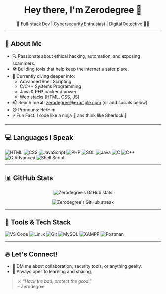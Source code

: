 <h1 align="center">Hey there, I'm Zerodegree 👋</h1>
<p align="center">🚀 Full-stack Dev | Cybersecurity Enthusiast | Digital Detective 🕵️‍♂️</p>

---

## 🧠 About Me

- 🔍 Passionate about ethical hacking, automation, and exposing scammers.
- 🛠️ Building tools that help keep the internet a safer place.
- 🌱 Currently diving deeper into:
  - Advanced Shell Scripting
  - C/C++ Systems Programming
  - Java & PHP backend power
  - Web stacks (HTML, CSS, JS)
- 📫 Reach me at: zerodegree@example.com (or add socials below)
- 😄 Pronouns: He/Him
- ⚡ Fun Fact: I code like a ninja 🥷 and think like Sherlock 🧠

---

## 💻 Languages I Speak

![HTML](https://img.shields.io/badge/-HTML5-E34F26?style=for-the-badge&logo=html5&logoColor=white)
![CSS](https://img.shields.io/badge/-CSS3-1572B6?style=for-the-badge&logo=css3)
![JavaScript](https://img.shields.io/badge/-JavaScript-F7DF1E?style=for-the-badge&logo=javascript&logoColor=black)
![PHP](https://img.shields.io/badge/-PHP-777BB4?style=for-the-badge&logo=php&logoColor=white)
![SQL](https://img.shields.io/badge/-SQL-4479A1?style=for-the-badge&logo=postgresql&logoColor=white)
![Java](https://img.shields.io/badge/-Java-007396?style=for-the-badge&logo=java&logoColor=white)
![C](https://img.shields.io/badge/-C-00599C?style=for-the-badge&logo=c&logoColor=white)
![C++](https://img.shields.io/badge/-C++-00599C?style=for-the-badge&logo=c%2B%2B&logoColor=white)
![C Advanced](https://img.shields.io/badge/-C%20Advanced-004482?style=for-the-badge&logo=c&logoColor=white)
![Shell Script](https://img.shields.io/badge/-Shell_Script-4EAA25?style=for-the-badge&logo=gnu-bash&logoColor=white)

---

## 📊 GitHub Stats

<p align="center">
  <img src="https://github-readme-stats.vercel.app/api?username=zerodegree&show_icons=true&theme=radical" alt="Zerodegree's GitHub stats" />
</p>

<p align="center">
  <img src="https://github-readme-streak-stats.herokuapp.com?user=zerodegree&theme=radical" alt="Zerodegree's GitHub streak" />
</p>

---

## 🧰 Tools & Tech Stack

![VS Code](https://img.shields.io/badge/-VS%20Code-007ACC?style=for-the-badge&logo=visual-studio-code&logoColor=white)
![Linux](https://img.shields.io/badge/-Linux-FCC624?style=for-the-badge&logo=linux&logoColor=black)
![Git](https://img.shields.io/badge/-Git-F05032?style=for-the-badge&logo=git&logoColor=white)
![MySQL](https://img.shields.io/badge/-MySQL-4479A1?style=for-the-badge&logo=mysql&logoColor=white)
![XAMPP](https://img.shields.io/badge/-XAMPP-FB7A24?style=for-the-badge&logo=xampp&logoColor=white)
![Postman](https://img.shields.io/badge/-Postman-FF6C37?style=for-the-badge&logo=postman&logoColor=white)

---

## 🔥 Let's Connect!

- 💬 DM me about collaboration, security tools, or anything geeky.
- 🧠 Always open to learning and sharing.

> ⚔️ *“Hack the bad, protect the good.”*  
> – Zerodegree
